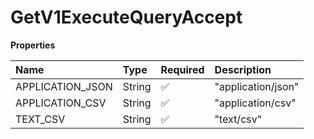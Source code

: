 # GetV1ExecuteQueryAccept

**Properties**

| Name             | Type   | Required | Description        |
| :--------------- | :----- | :------- | :----------------- |
| APPLICATION_JSON | String | ✅       | "application/json" |
| APPLICATION_CSV  | String | ✅       | "application/csv"  |
| TEXT_CSV         | String | ✅       | "text/csv"         |

<!-- This file was generated by liblab | https://liblab.com/ -->
